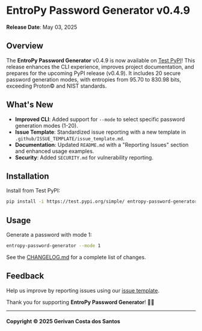 # EntroPy Password Generator v0.4.9

**Release Date**: May 03, 2025

## Overview
The **EntroPy Password Generator** v0.4.9 is now available on [Test PyPI](https://test.pypi.org/project/entropy-password-generator/)! This release enhances the CLI experience, improves project documentation, and prepares for the upcoming PyPI release (v0.4.9). It includes 20 secure password generation modes, with entropies from 95.70 to 830.98 bits, exceeding Proton© and NIST standards.

## What's New
- **Improved CLI**: Added support for `--mode` to select specific password generation modes (1-20).
- **Issue Template**: Standardized issue reporting with a new template in `.github/ISSUE_TEMPLATE/issue_template.md`.
- **Documentation**: Updated `README.md` with a "Reporting Issues" section and enhanced usage examples.
- **Security**: Added `SECURITY.md` for vulnerability reporting.

## Installation
Install from Test PyPI:
```bash
pip install -i https://test.pypi.org/simple/ entropy-password-generator
```

## Usage
Generate a password with mode 1:
```bash
entropy-password-generator --mode 1
```

See the [CHANGELOG.md](https://github.com/gerivanc/entropy-password-generator/blob/main/CHANGELOG.md) for a complete list of changes.

## Feedback
Help us improve by reporting issues using our [issue template](https://github.com/gerivanc/entropy-password-generator/blob/main/.github/ISSUE_TEMPLATE/issue_template.md).

Thank you for supporting **EntroPy Password Generator**! 🚀🔑

---

#### Copyright © 2025 Gerivan Costa dos Santos
